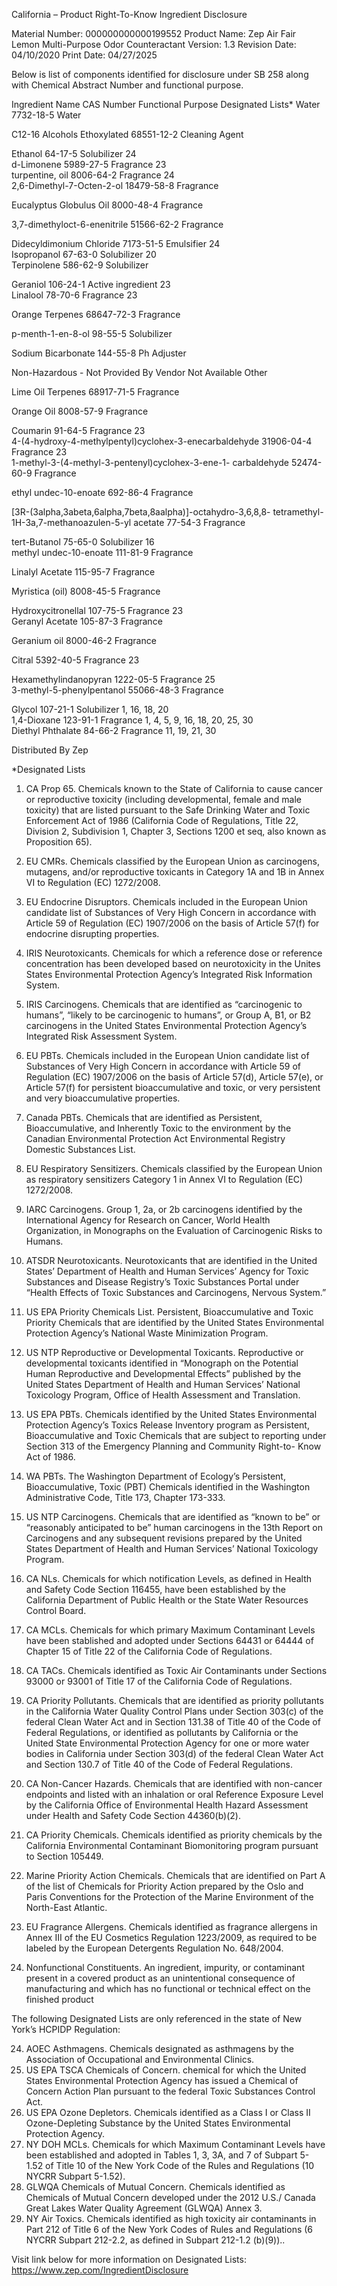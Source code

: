  
 
 
California – Product Right-To-Know Ingredient Disclosure 
 
 
Material Number: 000000000000199552 
Product Name: Zep Air Fair Lemon Multi-Purpose Odor Counteractant 
Version: 1.3 
Revision Date: 04/10/2020 
Print Date: 04/27/2025  
 
Below is list of components identified for disclosure under SB 258 along with Chemical Abstract Number and functional purpose. 
 
Ingredient Name 
CAS Number 
Functional Purpose 
Designated Lists* 
Water 
7732-18-5 
Water 
 
C12-16 Alcohols Ethoxylated 
68551-12-2 
Cleaning Agent 
 
Ethanol 
64-17-5 
Solubilizer 
24    
d-Limonene 
5989-27-5 
Fragrance 
   23    
turpentine, oil 
8006-64-2 
Fragrance 
   24    
2,6-Dimethyl-7-Octen-2-ol 
18479-58-8 
Fragrance 
 
Eucalyptus Globulus Oil 
8000-48-4 
Fragrance 
 
3,7-dimethyloct-6-enenitrile 
51566-62-2 
Fragrance 
 
Didecyldimonium Chloride 
7173-51-5 
Emulsifier 
   24    
Isopropanol 
67-63-0 
Solubilizer 
   20    
Terpinolene 
586-62-9 
Solubilizer 
 
Geraniol 
106-24-1 
Active ingredient 
   23    
Linalool 
78-70-6 
Fragrance 
   23    
 
 
 
Orange Terpenes 
68647-72-3 
Fragrance 
 
p-menth-1-en-8-ol 
98-55-5 
Solubilizer 
 
Sodium Bicarbonate 
144-55-8 
Ph Adjuster 
 
Non-Hazardous - Not Provided By Vendor 
Not Available 
Other 
 
Lime Oil Terpenes 
68917-71-5 
Fragrance 
 
Orange Oil 
8008-57-9 
Fragrance 
 
Coumarin 
91-64-5 
Fragrance 
   23    
4-(4-hydroxy-4-methylpentyl)cyclohex-3-enecarbaldehyde 
31906-04-4 
Fragrance 
   23    
1-methyl-3-(4-methyl-3-pentenyl)cyclohex-3-ene-1-
carbaldehyde 
52474-60-9 
Fragrance 
 
ethyl undec-10-enoate 
692-86-4 
Fragrance 
 
[3R-(3alpha,3abeta,6alpha,7beta,8aalpha)]-octahydro-3,6,8,8-
tetramethyl-1H-3a,7-methanoazulen-5-yl acetate 
77-54-3 
Fragrance 
 
tert-Butanol 
75-65-0 
Solubilizer 
   16    
methyl undec-10-enoate 
111-81-9 
Fragrance 
 
Linalyl Acetate 
115-95-7 
Fragrance 
 
Myristica (oil) 
8008-45-5 
Fragrance 
 
Hydroxycitronellal 
107-75-5 
Fragrance 
   23    
Geranyl Acetate 
105-87-3 
Fragrance 
 
Geranium oil 
8000-46-2 
Fragrance 
 
Citral 
5392-40-5 
Fragrance 
   23    
 
 
 
Hexamethylindanopyran 
1222-05-5 
Fragrance 
   25    
3-methyl-5-phenylpentanol 
55066-48-3 
Fragrance 
 
Glycol 
107-21-1 
Solubilizer 
1, 16, 18, 20    
1,4-Dioxane 
123-91-1 
Fragrance 
   1, 4, 5, 9, 16, 18, 20, 
25, 30    
Diethyl Phthalate 
84-66-2 
Fragrance 
11, 19, 21, 30    
 
Distributed By Zep 
 
*Designated Lists 
1) CA Prop 65. Chemicals known to the State of California to cause cancer or reproductive toxicity (including developmental, female and male 
toxicity) that are listed pursuant to the Safe Drinking Water and Toxic Enforcement Act of 1986 (California Code of Regulations, Title 22, 
Division 2, Subdivision 1, Chapter 3, Sections 1200 et seq, also known as Proposition 65). 
2) EU CMRs. Chemicals classified by the European Union as carcinogens, mutagens, and/or reproductive toxicants in Category 1A and 1B in 
Annex VI to Regulation (EC) 1272/2008. 
3) EU Endocrine Disruptors. Chemicals included in the European Union candidate list of Substances of Very High Concern in accordance with 
Article 59 of Regulation (EC) 1907/2006 on the basis of Article 57(f) for endocrine disrupting properties. 
4) IRIS Neurotoxicants. Chemicals for which a reference dose or reference concentration has been developed based on neurotoxicity in the 
Unites States Environmental Protection Agency’s Integrated Risk Information System. 
5) IRIS Carcinogens. Chemicals that are identified as “carcinogenic to humans”, “likely to be carcinogenic to humans”, or Group A, B1, or B2 
carcinogens in the United States Environmental Protection Agency’s Integrated Risk Assessment System. 
6) EU PBTs. Chemicals included in the European Union candidate list of Substances of Very High Concern in accordance with Article 59 of 
Regulation (EC) 1907/2006 on the basis of Article 57(d), Article 57(e), or Article 57(f) for persistent bioaccumulative and toxic, or very 
persistent and very bioaccumulative properties. 
7) Canada PBTs. Chemicals that are identified as Persistent, Bioaccumulative, and Inherently Toxic to the environment by the Canadian 
Environmental Protection Act Environmental Registry Domestic Substances List. 
8) EU Respiratory Sensitizers. Chemicals classified by the European Union as respiratory sensitizers Category 1 in Annex VI to Regulation (EC) 
1272/2008. 
 
 
 
9) IARC Carcinogens. Group 1, 2a, or 2b carcinogens identified by the International Agency for Research on Cancer, World Health Organization, 
in Monographs on the Evaluation of Carcinogenic Risks to Humans. 
10) ATSDR Neurotoxicants. Neurotoxicants that are identified in the United States’ Department of Health and Human Services’ Agency for Toxic 
Substances and Disease Registry’s Toxic Substances Portal under “Health Effects of Toxic Substances and Carcinogens, Nervous System.” 
11) US EPA Priority Chemicals List. Persistent, Bioaccumulative and Toxic Priority Chemicals that are identified by the United States 
Environmental Protection Agency’s National Waste Minimization Program. 
12) US NTP Reproductive or Developmental Toxicants. Reproductive or developmental toxicants identified in “Monograph on the Potential 
Human Reproductive and Developmental Effects” published by the United States Department of Health and Human Services’ National 
Toxicology Program, Office of Health Assessment and Translation. 
13) US EPA PBTs. Chemicals identified by the United States Environmental Protection Agency’s Toxics Release Inventory program as Persistent, 
Bioaccumulative and Toxic Chemicals that are subject to reporting under Section 313 of the Emergency Planning and Community Right-to-
Know Act of 1986. 
14) WA PBTs. The Washington Department of Ecology’s Persistent, Bioaccumulative, Toxic (PBT) Chemicals identified in the Washington 
Administrative Code, Title 173, Chapter 173-333. 
15) US NTP Carcinogens. Chemicals that are identified as “known to be” or “reasonably anticipated to be” human carcinogens in the 13th 
Report on Carcinogens and any subsequent revisions prepared by the United States Department of Health and Human Services’ National 
Toxicology Program. 
16) CA NLs. Chemicals for which notification Levels, as defined in Health and Safety Code Section 116455, have been established by the 
California Department of Public Health or the State Water Resources Control Board. 
17) CA MCLs. Chemicals for which primary Maximum Contaminant Levels have been stablished and adopted under Sections 64431 or 64444 of 
Chapter 15 of Title 22 of the California Code of Regulations. 
18) CA TACs. Chemicals identified as Toxic Air Contaminants under Sections 93000 or 93001 of Title 17 of the California Code of Regulations. 
19) CA Priority Pollutants. Chemicals that are identified as priority pollutants in the California Water Quality Control Plans under Section 303(c) 
of the federal Clean Water Act and in Section 131.38 of Title 40 of the Code of Federal Regulations, or identified as pollutants by California or 
the United State Environmental Protection Agency for one or more water bodies in California under Section 303(d) of the federal Clean 
Water Act and Section 130.7 of Title 40 of the Code of Federal Regulations. 
20) CA Non-Cancer Hazards. Chemicals that are identified with non-cancer endpoints and listed with an inhalation or oral Reference Exposure 
Level by the California Office of Environmental Health Hazard Assessment under Health and Safety Code Section 44360(b)(2). 
21) CA Priority Chemicals. Chemicals identified as priority chemicals by the California Environmental Contaminant Biomonitoring program 
pursuant to Section 105449. 
22) Marine Priority Action Chemicals. Chemicals that are identified on Part A of the list of Chemicals for Priority Action prepared by the Oslo and 
Paris Conventions for the Protection of the Marine Environment of the North-East Atlantic. 
23) EU Fragrance Allergens. Chemicals identified as fragrance allergens in Annex III of the EU Cosmetics Regulation 1223/2009, as required to be 
labeled by the European Detergents Regulation No. 648/2004. 
 
 
 
30) Nonfunctional Constituents.  An ingredient, impurity, or contaminant present in a covered product as an unintentional consequence of 
manufacturing and which has no functional or technical effect on the finished product 
 
The following Designated Lists are only referenced in the state of New York’s HCPIDP Regulation: 
 
24) AOEC Asthmagens. Chemicals designated as asthmagens by the Association of Occupational and Environmental Clinics. 
25) US EPA TSCA Chemicals of Concern. chemical for which the United States Environmental Protection Agency has issued a Chemical of 
Concern Action Plan pursuant to the federal Toxic Substances Control Act. 
26) US EPA Ozone Depletors. Chemicals identified as a Class I or Class II Ozone-Depleting Substance by the United States Environmental 
Protection Agency. 
27) NY DOH MCLs. Chemicals for which Maximum Contaminant Levels have been established and adopted in Tables 1, 3, 3A, and 7 of Subpart 5-
1.52 of Title 10 of the New York Code of the Rules and Regulations (10 NYCRR Subpart 5-1.52). 
28) GLWQA Chemicals of Mutual Concern. Chemicals identified as Chemicals of Mutual Concern developed under the 2012 U.S./ Canada Great 
Lakes Water Quality Agreement (GLWQA) Annex 3. 
29) NY Air Toxics. Chemicals identified as high toxicity air contaminants in Part 212 of Title 6 of the New York Codes of Rules and Regulations (6 
NYCRR Subpart 212-2.2, as defined in Subpart 212-1.2 (b)(9)).. 
 
Visit link below for more information on Designated Lists: 
https://www.zep.com/IngredientDisclosure 
 
 
 
 
